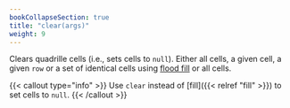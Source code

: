 ```yaml
---
bookCollapseSection: true
title: "clear(args)"
weight: 9
---
```


Clears quadrille cells (i.e., sets cells to `null`). Either all cells, a given cell, a given `row` or a set of identical cells using [flood fill](https://en.m.wikipedia.org/wiki/Flood_fill) or all cells.

{{< callout type="info" >}}
Use `clear` instead of [fill]({{< relref "fill" >}}) to set cells to `null`.
{{< /callout >}}